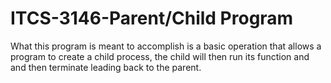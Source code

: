 # ITCS-3146-Parent/Child Program
What this program is meant to accomplish is a basic operation that allows a
program to create a child process, the child will then run its function and
and then terminate leading back to the parent.

